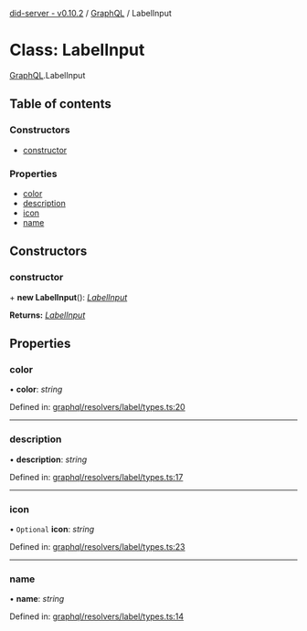 [did-server - v0.10.2](../README.md) / [GraphQL](../modules/graphql.md) / LabelInput

# Class: LabelInput

[GraphQL](../modules/graphql.md).LabelInput

## Table of contents

### Constructors

- [constructor](graphql.labelinput.md#constructor)

### Properties

- [color](graphql.labelinput.md#color)
- [description](graphql.labelinput.md#description)
- [icon](graphql.labelinput.md#icon)
- [name](graphql.labelinput.md#name)

## Constructors

### constructor

\+ **new LabelInput**(): [*LabelInput*](graphql.labelinput.md)

**Returns:** [*LabelInput*](graphql.labelinput.md)

## Properties

### color

• **color**: *string*

Defined in: [graphql/resolvers/label/types.ts:20](https://github.com/Puzzlepart/did/blob/dev/server/graphql/resolvers/label/types.ts#L20)

___

### description

• **description**: *string*

Defined in: [graphql/resolvers/label/types.ts:17](https://github.com/Puzzlepart/did/blob/dev/server/graphql/resolvers/label/types.ts#L17)

___

### icon

• `Optional` **icon**: *string*

Defined in: [graphql/resolvers/label/types.ts:23](https://github.com/Puzzlepart/did/blob/dev/server/graphql/resolvers/label/types.ts#L23)

___

### name

• **name**: *string*

Defined in: [graphql/resolvers/label/types.ts:14](https://github.com/Puzzlepart/did/blob/dev/server/graphql/resolvers/label/types.ts#L14)
